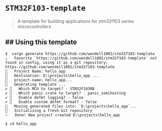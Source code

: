 # `STM32F103-template`

> A template for building applications for stm32f103 series microcontrollers



## ## Using this template

```console
$  cargo generate https://github.com/wendell1002/stm32f103-template
⚠️   Favorite `https://github.com/wendell1002/stm32f103-template` not found in config, using it as a git repository: https://github.com/wendell1002/stm32f103-template
🤷   Project Name: hello_app
🔧   Destination: D:\projects\hello_app ...
🔧   project-name: hello_app...
🔧   Generating template ...
✔ 🤷   Which MCU to target? · STM32F103RB
✔ 🤷   Which panic crate to target? · panic_semihosting
✔ 🤷   Enable defmt logging? · false
✔ 🤷   Enable custom defmt format? · false
🔧   Moving generated files into: `D:\projects\hello_app`...
🔧   Initializing a fresh Git repository
✨   Done! New project created D:\projects\hello_app

$ cd hello_app
```
